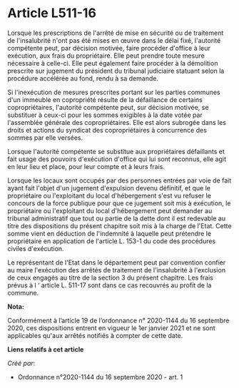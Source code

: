 # Article L511-16

Lorsque les prescriptions de l'arrêté de mise en sécurité ou de traitement de l'insalubrité n'ont pas été mises en œuvre dans
le délai fixé, l'autorité compétente peut, par décision motivée, faire procéder d'office à leur exécution, aux frais du
propriétaire. Elle peut prendre toute mesure nécessaire à celle-ci. Elle peut également faire procéder à la démolition
prescrite sur jugement du président du tribunal judiciaire statuant selon la procédure accélérée au fond, rendu à sa demande.

Si l'inexécution de mesures prescrites portant sur les parties communes d'un immeuble en copropriété résulte de la
défaillance de certains copropriétaires, l'autorité compétente peut, sur décision motivée, se substituer à ceux-ci pour les
sommes exigibles à la date votée par l'assemblée générale des copropriétaires. Elle est alors subrogée dans les droits et
actions du syndicat des copropriétaires à concurrence des sommes par elle versées.

Lorsque l'autorité compétente se substitue aux propriétaires défaillants et fait usage des pouvoirs d'exécution d'office qui
lui sont reconnus, elle agit en leur lieu et place, pour leur compte et à leurs frais.

Lorsque les locaux sont occupés par des personnes entrées par voie de fait ayant fait l'objet d'un jugement d'expulsion
devenu définitif, et que le propriétaire ou l'exploitant du local d'hébergement s'est vu refuser le concours de la force
publique pour que ce jugement soit mis à exécution, le propriétaire ou l'exploitant du local d'hébergement peut demander au
tribunal administratif que tout ou partie de la dette dont il est redevable au titre des dispositions du présent chapitre
soit mis à la charge de l'Etat. Cette somme vient en déduction de l'indemnité à laquelle peut prétendre le propriétaire en
application de l'article L. 153-1 du code des procédures civiles d'exécution.

Le représentant de l'Etat dans le département peut par convention confier au maire l'exécution des arrêtés de traitement de
l'insalubrité à l'exclusion de ceux engagés au titre de la section 3 du présent chapitre. Les frais prévus à l ‘ article L.
511-17 sont dans ce cas recouvrés au profit de la commune.

**Nota:**

Conformément à l’article 19 de l’ordonnance n° 2020-1144 du 16 septembre 2020, ces dispositions entrent en vigueur le 1er
janvier 2021 et ne sont applicables qu'aux arrêtés notifiés à compter de cette date.

**Liens relatifs à cet article**

_Créé par_:

  - Ordonnance n°2020-1144 du 16 septembre 2020 - art. 1
